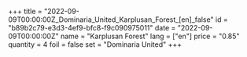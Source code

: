 +++
title = "2022-09-09T00:00:00Z_Dominaria_United_Karplusan_Forest_[en]_false"
id = "b89b2c79-e3d3-4ef9-bfc8-f9c090975011"
date = "2022-09-09T00:00:00Z"
name = "Karplusan Forest"
lang = ["en"]
price = "0.85"
quantity = 4
foil = false
set = "Dominaria United"
+++
